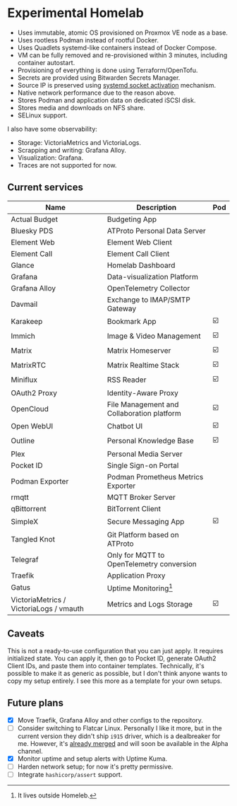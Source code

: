# Experimental Homelab

- Uses immutable, atomic OS provisioned on Proxmox VE node as a base.
- Uses rootless Podman instead of rootful Docker.
- Uses Quadlets systemd-like containers instead of Docker Compose.
- VM can be fully removed and re-provisioned within 3 minutes, including container autostart.
- Provisioning of everything is done using Terraform/OpenTofu.
- Secrets are provided using Bitwarden Secrets Manager.
- Source IP is preserved
  using [systemd socket activation](https://github.com/eriksjolund/podman-networking-docs?tab=readme-ov-file#socket-activation-systemd-user-service)
  mechanism.
- Native network performance due to the reason above.
- Stores Podman and application data on dedicated iSCSI disk.
- Stores media and downloads on NFS share.
- SELinux support.

I also have some observability:

- Storage: VictoriaMetrics and VictoriaLogs.
- Scrapping and writing: Grafana Alloy.
- Visualization: Grafana.
- Traces are not supported for now.

## Current services

| Name                                    | Description                                | Pod |
|-----------------------------------------|--------------------------------------------|-----|
| Actual Budget                           | Budgeting App                              |     |
| Bluesky PDS                             | ATProto Personal Data Server               |     |
| Element Web                             | Element Web Client                         |     |
| Element Call                            | Element Call Client                        |     |
| Glance                                  | Homelab Dashboard                          |     |
| Grafana                                 | Data-visualization Platform                |     |
| Grafana Alloy                           | OpenTelemetry Collector                    |     |
| Davmail                                 | Exchange to IMAP/SMTP Gateway              |     |
| Karakeep                                | Bookmark App                               | ☑️  |
| Immich                                  | Image & Video Management                   | ☑️  |
| Matrix                                  | Matrix Homeserver                          | ☑️  |
| MatrixRTC                               | Matrix Realtime Stack                      | ☑️  |
| Miniflux                                | RSS Reader                                 | ☑️  |
| OAuth2 Proxy                            | Identity-Aware Proxy                       |     |
| OpenCloud                               | File Management and Collaboration platform | ☑️  |
| Open WebUI                              | Chatbot UI                                 | ☑️  |
| Outline                                 | Personal Knowledge Base                    | ☑️  |
| Plex                                    | Personal Media Server                      |     |
| Pocket ID                               | Single Sign-on Portal                      |     |
| Podman Exporter                         | Podman Prometheus Metrics Exporter         |     |
| rmqtt                                   | MQTT Broker Server                         |     |
| qBittorrent                             | BitTorrent Client                          |     |
| SimpleX                                 | Secure Messaging App                       | ☑️  |
| Tangled Knot                            | Git Platform based on ATProto              |     |
| Telegraf                                | Only for MQTT to OpenTelemetry conversion  |     |
| Traefik                                 | Application Proxy                          |     |
| Gatus                                   | Uptime Monitoring[^1]                      |     |
| VictoriaMetrics / VictoriaLogs / vmauth | Metrics and Logs Storage                   | ☑️  |

[^1]: It lives outside Homeleb.

## Caveats

This is not a ready-to-use configuration that you can just apply. It requires initialized state.
You can apply it, then go to Pocket ID, generate OAuth2 Client IDs, and paste them into container templates.
Technically, it's possible to make it as generic as possible, but I don't think anyone wants to copy my setup entirely.
I see this more as a template for your own setups.

## Future plans

- [x] Move Traefik, Grafana Alloy and other configs to the repository.
- [ ] Consider switching to Flatcar Linux. Personally I like it more, but in the current version they didn't ship
  `i915` driver, which is a dealbreaker for me. However,
  it's [already merged](https://github.com/flatcar/scripts/pull/2349)
  and will soon be available in the Alpha channel.
- [x] Monitor uptime and setup alerts with Uptime Kuma.
- [ ] Harden network setup; for now it's pretty permissive.
- [ ] Integrate `hashicorp/assert` support.
